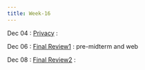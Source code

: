 ```yaml
---
title: Week-16
---
```


Dec 04 
: [Privacy]()
  :  

Dec 06
: [Final Review1]()
  : pre-midterm and web

Dec 08
: [Final Review2]()
  : 
  




